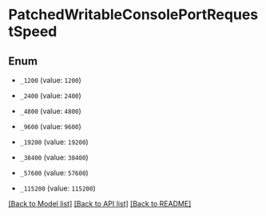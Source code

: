 # PatchedWritableConsolePortRequestSpeed

## Enum


* `_1200` (value: `1200`)

* `_2400` (value: `2400`)

* `_4800` (value: `4800`)

* `_9600` (value: `9600`)

* `_19200` (value: `19200`)

* `_38400` (value: `38400`)

* `_57600` (value: `57600`)

* `_115200` (value: `115200`)


[[Back to Model list]](../README.md#documentation-for-models) [[Back to API list]](../README.md#documentation-for-api-endpoints) [[Back to README]](../README.md)


